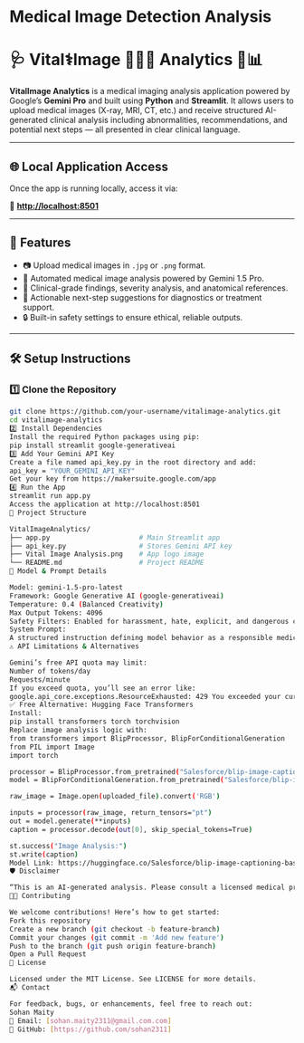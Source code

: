 # Medical Image Detection Analysis

# 🩺 Vital⚕️Image 🧑🏻‍⚕️ Analytics 🩻📊

**VitalImage Analytics** is a medical imaging analysis application powered by Google’s **Gemini Pro** and built using **Python** and **Streamlit**. It allows users to upload medical images (X-ray, MRI, CT, etc.) and receive structured AI-generated clinical analysis including abnormalities, recommendations, and potential next steps — all presented in clear clinical language.

---

## 🌐 Local Application Access

Once the app is running locally, access it via:

📍 **[http://localhost:8501](http://localhost:8501)**

---

## 🚀 Features

- 📷 Upload medical images in `.jpg` or `.png` format.
- 🧠 Automated medical image analysis powered by Gemini 1.5 Pro.
- 📄 Clinical-grade findings, severity analysis, and anatomical references.
- 🧾 Actionable next-step suggestions for diagnostics or treatment support.
- 🔒 Built-in safety settings to ensure ethical, reliable outputs.

---

## 🛠️ Setup Instructions

### 1️⃣ Clone the Repository

```bash
git clone https://github.com/your-username/vitalimage-analytics.git
cd vitalimage-analytics
2️⃣ Install Dependencies
Install the required Python packages using pip:
pip install streamlit google-generativeai
3️⃣ Add Your Gemini API Key
Create a file named api_key.py in the root directory and add:
api_key = "YOUR_GEMINI_API_KEY"
Get your key from https://makersuite.google.com/app
4️⃣ Run the App
streamlit run app.py
Access the application at http://localhost:8501
📁 Project Structure

VitalImageAnalytics/
├── app.py                      # Main Streamlit app
├── api_key.py                  # Stores Gemini API key
├── Vital Image Analysis.png    # App logo image
└── README.md                   # Project README
🤖 Model & Prompt Details

Model: gemini-1.5-pro-latest
Framework: Google Generative AI (google-generativeai)
Temperature: 0.4 (Balanced Creativity)
Max Output Tokens: 4096
Safety Filters: Enabled for harassment, hate, explicit, and dangerous content
System Prompt:
A structured instruction defining model behavior as a responsible medical image analyst trained in scikit-learn-based logic with AI-powered interpretation skills.
⚠️ API Limitations & Alternatives

Gemini’s free API quota may limit:
Number of tokens/day
Requests/minute
If you exceed quota, you’ll see an error like:
google.api_core.exceptions.ResourceExhausted: 429 You exceeded your current quota...
✅ Free Alternative: Hugging Face Transformers
Install:
pip install transformers torch torchvision
Replace image analysis logic with:
from transformers import BlipProcessor, BlipForConditionalGeneration
from PIL import Image
import torch

processor = BlipProcessor.from_pretrained("Salesforce/blip-image-captioning-base")
model = BlipForConditionalGeneration.from_pretrained("Salesforce/blip-image-captioning-base")

raw_image = Image.open(uploaded_file).convert('RGB')

inputs = processor(raw_image, return_tensors="pt")
out = model.generate(**inputs)
caption = processor.decode(out[0], skip_special_tokens=True)

st.success("Image Analysis:")
st.write(caption)
Model Link: https://huggingface.co/Salesforce/blip-image-captioning-base
🛡️ Disclaimer

“This is an AI-generated analysis. Please consult a licensed medical professional before making any health-related decisions.”
👨‍💻 Contributing

We welcome contributions! Here’s how to get started:
Fork this repository
Create a new branch (git checkout -b feature-branch)
Commit your changes (git commit -m 'Add new feature')
Push to the branch (git push origin feature-branch)
Open a Pull Request
📜 License

Licensed under the MIT License. See LICENSE for more details.
📬 Contact

For feedback, bugs, or enhancements, feel free to reach out:
Sohan Maity
📧 Email: [sohan.maity2311@gmail.com.com]
🔗 GitHub: [https://github.com/sohan2311]
